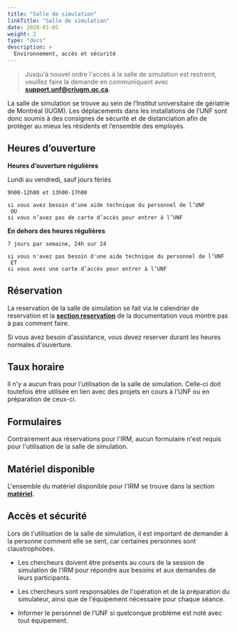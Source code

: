```yaml
---
title: "Salle de simulation"
linkTitle: "Salle de simulation"
date: 2020-01-05
weight: 2
type: "docs"
description: >
  Environnement, accès et sécurité
---
```


> Jusqu'à nouvel ordre l'accès à la salle de simulation est restreint, veuillez faire la demande en communiquant avec __[support.unf@criugm.qc.ca](mailto:support.unf@criugm.qc.ca?subject=Salle_de_simulation)__.

La salle de simulation se trouve au sein de l’Institut universitaire de gériatrie de Montréal (IUGM). Les déplacements dans les installations de l’UNF sont donc soumis à des consignes de sécurité et de distanciation afin de protéger au mieux les résidents et l’ensemble des employés.

## Heures d’ouverture

**Heures d’ouverture régulières**

  Lundi au vendredi, sauf jours fériés

```
9h00-12h00 et 13h00-17h00

si vous avez besoin d'une aide technique du personnel de l’UNF
 OU
si vous n’avez pas de carte d’accès pour entrer à l’UNF
```

**En dehors des heures régulières**

```
7 jours par semaine, 24h sur 24

si vous n'avez pas besoin d'une aide technique du personnel de l’UNF
 ET
si vous avez une carte d’accès pour entrer à l’UNF
```

## Réservation

La reservation de la salle de simulation se fait via le calendrier de reservation et la [__section reservation__](https://unf-montreal.ca/documentation/facility/reservation/) de la documentation vous montre pas à pas comment faire.  

Si vous avez besoin d'assistance, vous devez reserver durant les heures normales d'ouverture.

## Taux horaire

Il n'y a aucun frais pour l'utilisation de la salle de simulation. Celle-ci doit toutefois être utilisée en lien avec des projets en cours à l'UNF ou en préparation de ceux-ci.

## Formulaires

Contrairement aux réservations pour l'IRM, aucun formulaire n'est requis pour l'utilisation de la salle de simulation.


## Matériel disponible

L'ensemble du matériel disponible pour l'IRM se trouve dans la section [__matériel__](https://unf-montreal.ca/documentation/facility/hardware_software).


## Accès et sécurité

Lors de l'utilisation de la salle de simulation, il est important de demander à la personne comment elle se sent, car certaines personnes sont claustrophobes.

- Les chercheurs doivent être présents au cours de la session de simulation de l’IRM pour répondre aux besoins et aux demandes de leurs participants.

- Les chercheurs sont responsables de l'opération et de la préparation du simulateur, ainsi que de l'équipement nécessaire pour chaque séance.

- Informer le personnel de l’UNF si quelconque problème est noté avec tout équipement.
